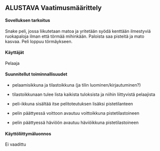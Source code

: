 ## ALUSTAVA Vaatimusmäärittely ##


#### Sovelluksen tarkoitus ####
Snake peli, jossa liikutetaan matoa ja yritetään syödä kenttään ilmestyviä ruokapaloja ilman että törmää mihinkään. Paloista saa pisteitä ja mato kasvaa. Peli loppuu törmäykseen.

#### Käyttäjät ##

Pelaaja

#### Suunnitellut toiminnallisuudet ##

- pelaamisikkuna ja tilastoikkuna (ja tilin luominen/kirjautuminen?)

- tilastoikkunaan tulee lista kaikista tuloksista ja niihin liittyvistä pelaajista

- peli-ikkuna sisältää itse pelitoteutuksen lisäksi pistetilanteen

- pelin päättyessä voittoon avautuu voittoikkuna pistetilastoineen

- pelin päättyessä häviöön avautuu häviöikkuna pistetilastoineen


#### Käyttöliittymäluonnos ##

Ei vaadittu
